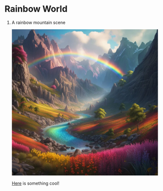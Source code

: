 # Rainbow World

1. A rainbow mountain scene

   ![A river runnning through a mountain valley with brightly vcolored flowers on the banks and a rainbow overhead.](rainbow-mountain-scene.png)

   [Here](https://flexboxfroggy.com/) is something cool! 
